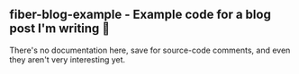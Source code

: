 ## fiber-blog-example - Example code for a blog post I'm writing 🧶

There's no documentation here, save for source-code comments,
and even they aren't very interesting yet.

